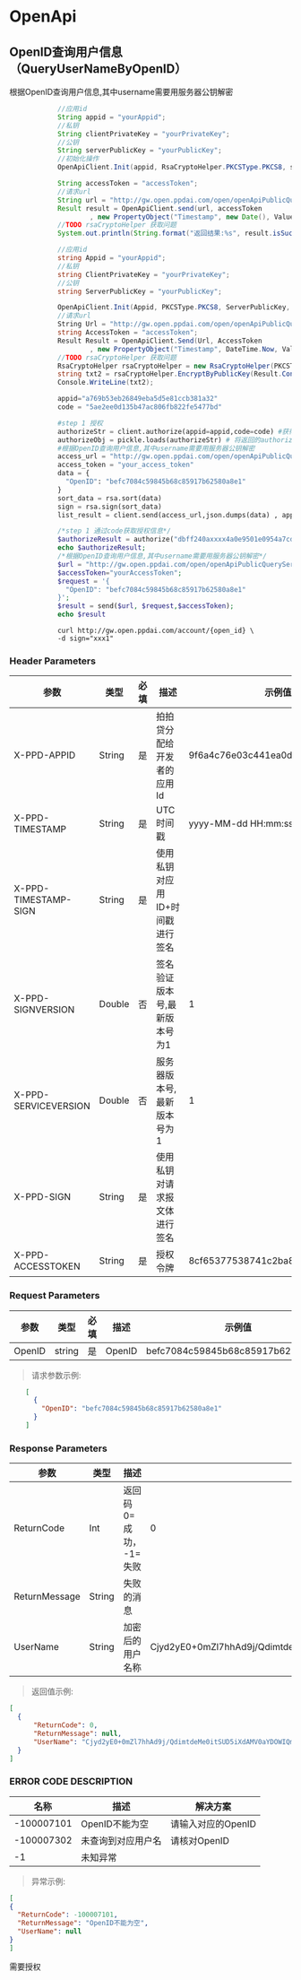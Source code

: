 # OpenApi

## OpenID查询用户信息 （QueryUserNameByOpenID）
根据OpenID查询用户信息,其中username需要用服务器公钥解密

```java
            //应用id
            String appid = "yourAppid";
            //私钥
            String clientPrivateKey = "yourPrivateKey";
            //公钥
            String serverPublicKey = "yourPublicKey";
            //初始化操作
            OpenApiClient.Init(appid, RsaCryptoHelper.PKCSType.PKCS8, serverPublicKey, clientPrivateKey);

            String accessToken = "accessToken";
            //请求url
            String url = "http://gw.open.ppdai.com/open/openApiPublicQueryService/QueryUserNameByOpenID";
            Result result = OpenApiClient.send(url, accessToken
                    , new PropertyObject("Timestamp", new Date(), ValueTypeEnum.DateTime));
            //TODO rsaCryptoHelper 获取问题
            System.out.println(String.format("返回结果:%s", result.isSucess() ? OpenApiClient.getRsaCryptoHelper().decryptByPrivateKey(result.getContext()) : result.getErrorMessage()));
```

```csharp
            //应用id
            string Appid = "yourAppid";
            //私钥
            string ClientPrivateKey = "yourPrivateKey";
            //公钥
            string ServerPublicKey = "yourPublicKey";

            OpenApiClient.Init(Appid, PKCSType.PKCS8, ServerPublicKey, ClientPrivateKey);
            //请求url
            String Url = "http://gw.open.ppdai.com/open/openApiPublicQueryService/QueryUserNameByOpenID";
            string AccessToken = "accessToken";
            Result Result = OpenApiClient.Send(Url, AccessToken
                    , new PropertyObject("Timestamp", DateTime.Now, ValueTypeEnum.DateTime));
            //TODO rsaCryptoHelper 获取问题
            RsaCryptoHelper rsaCryptoHelper = new RsaCryptoHelper(PKCSType.PKCS8, ServerPublicKey, ClientPrivateKey);
            string txt2 = rsaCryptoHelper.EncryptByPublicKey(Result.Context);
            Console.WriteLine(txt2);
```

```python
            appid="a769b53eb26849eba5d5e81ccb381a32"
            code = "5ae2ee0d135b47ac806fb822fe5477bd"

            #step 1 授权
            authorizeStr = client.authorize(appid=appid,code=code) #获得授权
            authorizeObj = pickle.loads(authorizeStr) # 将返回的authorize对象反序列化成对象，成功得到 OpenID、AccessToken、RefreshToken、ExpiresIn
            #根据OpenID查询用户信息,其中username需要用服务器公钥解密
            access_url = "http://gw.open.ppdai.com/open/openApiPublicQueryService/QueryUserNameByOpenID"
            access_token = "your_access_token"
            data = {
              "OpenID": "befc7084c59845b68c85917b62580a8e1"
            }
            sort_data = rsa.sort(data)
            sign = rsa.sign(sort_data)
            list_result = client.send(access_url,json.dumps(data) , appid, sign,access_token)

```

```php
            /*step 1 通过code获取授权信息*/
            $authorizeResult = authorize("dbff240axxxx4a0e9501e0954a7cda4d");
            echo $authorizeResult;
            /*根据OpenID查询用户信息,其中username需要用服务器公钥解密*/
            $url = "http://gw.open.ppdai.com/open/openApiPublicQueryService/QueryUserNameByOpenID";
            $accessToken="yourAccessToken";
            $request = '{
              "OpenID": "befc7084c59845b68c85917b62580a8e1"
            }';
            $result = send($url, $request,$accessToken);
            echo $result
```

```shell
            curl http://gw.open.ppdai.com/account/{open_id} \
            -d sign="xxx1"
```
### Header Parameters

参数 | 类型 | 必填 | 描述| 示例值
--------- | ------- | -----------|---------|-------
X-PPD-APPID|	String|	是	|拍拍贷分配给开发者的应用Id	|9f6a4c76e03c441ea0d3b8ff238311a0
X-PPD-TIMESTAMP	|String|	是|	UTC时间戳	|yyyy-MM-dd HH:mm:ss
X-PPD-TIMESTAMP-SIGN	|String	|是	|使用私钥对应用ID+时间戳进行签名|
X-PPD-SIGNVERSION|	Double|	否|	签名验证版本号,最新版本号为1	|1
X-PPD-SERVICEVERSION	|Double|	否|	服务器版本号,最新版本号为1|	1
X-PPD-SIGN	|String	|是	|使用私钥对请求报文体进行签名|
X-PPD-ACCESSTOKEN|	String|	是|	授权令牌	|8cf65377538741c2ba8add2615a22299

### Request Parameters

参数 | 类型 | 必填 | 描述| 示例值
--------- | ------- | -----------|---------|-------
OpenID|	string|	是	|OpenID	|befc7084c59845b68c85917b62580a8e1

> 请求参数示例:

```json
    [
      {
        "OpenID": "befc7084c59845b68c85917b62580a8e1"
      }
    ]
```

### Response Parameters
参数 | 类型 | 描述| 示例值
--------- |  -----------|---------|-------
ReturnCode	|Int|	返回码 0=成功， -1=失败	|0
ReturnMessage	|String|	失败的消息	|
UserName	|String	|加密后的用户名称|	Cjyd2yE0+0mZl7hhAd9j/QdimtdeMH0itSQmkMrDxlLSeLwouRjsPL9jGXcXZ/PmFG6aEHa38m

> 返回值示例:

```json
[
  {
      "ReturnCode": 0,
      "ReturnMessage": null,
      "UserName": "Cjyd2yE0+0mZl7hhAd9j/QdimtdeMe0itSUD5iXdAMV0aYDOWIQmkMrDxlLSeLwouRjsPL9jGXc/zPAjoEmBuVhydSXCWwdLazW9tXwXZ/yfA86L2VcQMjaFSJo7b9We/VCbgfxL5salq8QsO29LMb0+kErZzPmFG6aEHa38mrY="
  }
]
```

### ERROR CODE DESCRIPTION
名称|	描述|	解决方案
--------- | ------- | -----------
-100007101	|OpenID不能为空	|请输入对应的OpenID
-100007302	|未查询到对应用户名|	请核对OpenID
-1	|未知异常|

> 异常示例:

```json
[
{
  "ReturnCode": -100007101,
  "ReturnMessage": "OpenID不能为空",
  "UserName": null
}
]
```
<aside class="notice">需要授权</aside>

